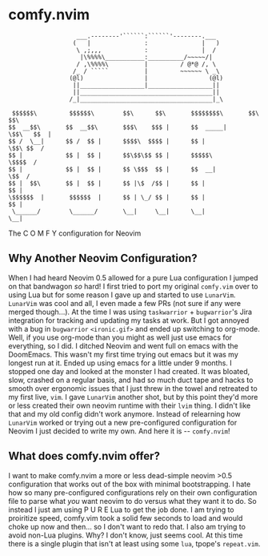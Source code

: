 # comfy.nvim

```
                   ___.--------'``````:``````'--------.___
                  (   |               :               |   )
                   \ ,;,,,            :               |  /
                    |\%%%%\___________:__________/~~~~~/|
                   / ,\%%%%\          |         / @*@ /, \
                  /_ / `````          |         ~~~~~~ \ _\
                 (@l)                 |                 (@l)
                  ||__________________|__________________||
                  ||_____________________________________||
                 /_|_____________________________________|_\

 $$$$$$\         $$$$$$\        $$\      $$\       $$$$$$$$\       $$\     $$\
$$  __$$\       $$  __$$\       $$$\    $$$ |      $$  _____|      \$$\   $$  |
$$ /  \__|      $$ /  $$ |      $$$$\  $$$$ |      $$ |             \$$\ $$  /
$$ |            $$ |  $$ |      $$\$$\$$ $$ |      $$$$$\            \$$$$  /
$$ |            $$ |  $$ |      $$ \$$$  $$ |      $$  __|            \$$  /
$$ |  $$\       $$ |  $$ |      $$ |\$  /$$ |      $$ |                $$ |
\$$$$$$  |       $$$$$$  |      $$ | \_/ $$ |      $$ |                $$ |
 \______/        \______/       \__|     \__|      \__|                \__|
```

The C O M F Y configuration for Neovim

## Why Another Neovim Configuration?

When I had heard Neovim 0.5 allowed for a pure Lua configuration I jumped on that bandwagon _so_ hard! I first tried to port my original `comfy.vim` over to using Lua but for some reason I gave up and started to use `LunarVim`.
`LunarVim` was cool and all, I even made a few PRs (not sure if any were merged though...). At the time I was using `taskwarrior` + `bugwarrior`'s Jira integration for tracking and updating my tasks at work. But I got annoyed
with a bug in `bugwarrior` `<ironic.gif>` and ended up switching to org-mode. Well, if you use org-mode than you might as well just use emacs for everything, so I did. I ditched Neovim and went full on emacs with the DoomEmacs.
This wasn't my first time trying out emacs but it was my longest run at it. Ended up using emacs for a little under 9 months. I stopped one day and looked at the monster I had created. It was bloated, slow, crashed on a regular
basis, and had so much duct tape and hacks to smooth over ergonomic issues that I just threw in the towel and retreated to my first live, `vim`. I gave `LunarVim` another shot, but by this point they'd more or less created
their own neovim runtime with their `lvim` thing. I didn't like that and my old config didn't work anymore. Instead of relearning how `LunarVim` worked or trying out a new pre-configured configuration for Neovim I just decided
to write my own. And here it is -- `comfy.nvim`!

## What does comfy.nvim offer?

I want to make comfy.nvim a more or less dead-simple neovim >0.5 configuration that works out of the box with minimal bootstrapping. I hate how so many pre-configured configurations rely on their own configuration file to
parse what _you_ want neovim to do versus what they want it to do. So instead I just am using P U R E Lua to get the job done. I am trying to proiritize speed, comfy.vim took a solid few seconds to load and would choke up
now and then... so I don't want to redo that. I also am trying to avoid non-Lua plugins. Why? I don't know, just seems cool. At this time there is a single plugin that isn't at least using some `lua`, tpope's `repeat.vim`.
